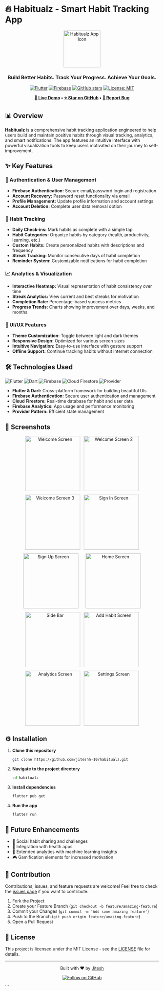 # 🔥 Habitualz - Smart Habit Tracking App

<div align="center">
  <img src="assets/screenshots/app_icon.png" alt="Habitualz App Icon" width="120"/>
  
  ### **Build Better Habits. Track Your Progress. Achieve Your Goals.**
  
  [![Flutter](https://img.shields.io/badge/Flutter-%2302569B.svg?style=for-the-badge&logo=Flutter&logoColor=white)](https://flutter.dev)
  [![Firebase](https://img.shields.io/badge/Firebase-%23FFCA28.svg?style=for-the-badge&logo=Firebase&logoColor=black)](https://firebase.google.com)
  [![GitHub stars](https://img.shields.io/github/stars/jiteshh-10/habitualz?style=for-the-badge)](https://github.com/jiteshh-10/habitualz/stargazers)
  [![License: MIT](https://img.shields.io/badge/License-MIT-yellow.svg?style=for-the-badge)](https://opensource.org/licenses/MIT)
  
  **[📱 Live Demo](https://habitualz-531f2.web.app) • [⭐ Star on GitHub](https://github.com/jiteshh-10/habitualz) • [🐛 Report Bug](https://github.com/jiteshh-10/habitualz/issues)**
</div>

## 📊 Overview

**Habitualz** is a comprehensive habit tracking application engineered to help users build and maintain positive habits through visual tracking, analytics, and smart notifications. The app features an intuitive interface with powerful visualization tools to keep users motivated on their journey to self-improvement.

## ✨ Key Features

### 🔐 Authentication & User Management
- **Firebase Authentication:** Secure email/password login and registration
- **Account Recovery:** Password reset functionality via email
- **Profile Management:** Update profile information and account settings
- **Account Deletion:** Complete user data removal option

### 📝 Habit Tracking
- **Daily Check-ins:** Mark habits as complete with a simple tap
- **Habit Categories:** Organize habits by category (health, productivity, learning, etc.)
- **Custom Habits:** Create personalized habits with descriptions and frequency
- **Streak Tracking:** Monitor consecutive days of habit completion
- **Reminder System:** Customizable notifications for habit completion

### 📈 Analytics & Visualization
- **Interactive Heatmap:** Visual representation of habit consistency over time
- **Streak Analytics:** View current and best streaks for motivation
- **Completion Rate:** Percentage-based success metrics
- **Progress Trends:** Charts showing improvement over days, weeks, and months

### 🎨 UI/UX Features
- **Theme Customization:** Toggle between light and dark themes
- **Responsive Design:** Optimized for various screen sizes
- **Intuitive Navigation:** Easy-to-use interface with gesture support
- **Offline Support:** Continue tracking habits without internet connection

## 🛠️ Technologies Used

<div>
  <img src="https://img.shields.io/badge/Flutter-%2302569B.svg?style=flat-square&logo=Flutter&logoColor=white" alt="Flutter" />
  <img src="https://img.shields.io/badge/Dart-%230175C2.svg?style=flat-square&logo=dart&logoColor=white" alt="Dart" />
  <img src="https://img.shields.io/badge/Firebase-%23FFCA28.svg?style=flat-square&logo=firebase&logoColor=black" alt="Firebase" />
  <img src="https://img.shields.io/badge/Cloud%20Firestore-4285F4?style=flat-square&logo=firebase&logoColor=white" alt="Cloud Firestore" />
  <img src="https://img.shields.io/badge/Provider-0175C2?style=flat-square&logo=dart&logoColor=white" alt="Provider" />
</div>

- **Flutter & Dart:** Cross-platform framework for building beautiful UIs
- **Firebase Authentication:** Secure user authentication and management
- **Cloud Firestore:** Real-time database for habit and user data
- **Firebase Analytics:** App usage and performance monitoring
- **Provider Pattern:** Efficient state management

## 📱 Screenshots

<div align="center" style="display: flex; flex-wrap: wrap; gap: 12px; justify-content: center;">
  <img src="assets/screenshots/Welcome.jpg" alt="Welcome Screen" width="180"/>
  <img src="assets/screenshots/Welcome2.jpg" alt="Welcome Screen 2" width="180"/>
  <img src="assets/screenshots/welcome3.jpg" alt="Welcome Screen 3" width="180"/>
  <img src="assets/screenshots/SignIn.jpg" alt="Sign In Screen" width="180"/>
  <img src="assets/screenshots/SignUp.jpg" alt="Sign Up Screen" width="180"/>
  <br/>
  <img src="assets/screenshots/Home.jpg" alt="Home Screen" width="180"/>
  <img src="assets/screenshots/SideBar.jpg" alt="Side Bar" width="180"/>
  <img src="assets/screenshots/AddHabit.jpg" alt="Add Habit Screen" width="180"/>
  <img src="assets/screenshots/Analytics.jpg" alt="Analytics Screen" width="180"/>
  <img src="assets/screenshots/Settings.jpg" alt="Settings Screen" width="180"/>
</div>

## ⚙️ Installation

1. **Clone this repository**
   ```bash
   git clone https://github.com/jiteshh-10/habitualz.git

2. **Navigate to the project directory**
   ```bash
   cd habitualz
   ```

3. **Install dependencies**
   ```bash
   flutter pub get
   ```

4. **Run the app**
   ```bash
   flutter run
   ```

## 🚀 Future Enhancements

- 👥 Social habit sharing and challenges
- 💪 Integration with health apps
- 🧠 Extended analytics with machine learning insights
- 🎮 Gamification elements for increased motivation

## 🤝 Contribution

Contributions, issues, and feature requests are welcome! Feel free to check the [issues page](https://github.com/jiteshh-10/habitualz/issues) if you want to contribute.

1. Fork the Project
2. Create your Feature Branch (`git checkout -b feature/amazing-feature`)
3. Commit your Changes (`git commit -m 'Add some amazing feature'`)
4. Push to the Branch (`git push origin feature/amazing-feature`)
5. Open a Pull Request

## 📄 License

This project is licensed under the MIT License - see the [LICENSE](LICENSE) file for details.

---

<div align="center">
  <p>Built with ❤️ by <a href="https://github.com/jiteshh-10">Jitesh</a></p>
  <p>
    <a href="https://github.com/jiteshh-10">
      <img src="https://img.shields.io/github/followers/jiteshh-10?label=Follow&style=social" alt="Follow on GitHub">
    </a>
  </p>
</div>
```
